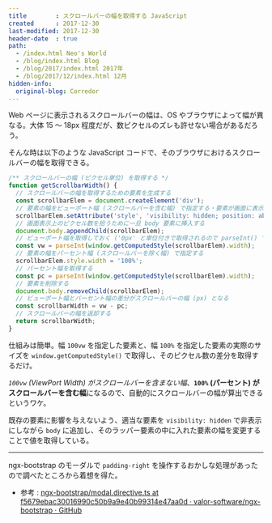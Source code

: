 ```yaml
---
title        : スクロールバーの幅を取得する JavaScript
created      : 2017-12-30
last-modified: 2017-12-30
header-date  : true
path:
  - /index.html Neo's World
  - /blog/index.html Blog
  - /blog/2017/index.html 2017年
  - /blog/2017/12/index.html 12月
hidden-info:
  original-blog: Corredor
---
```


Web ページに表示されるスクロールバーの幅は、OS やブラウザによって幅が異なる。大体 15 〜 18px 程度だが、数ピクセルのズレも許せない場合があるだろう。

そんな時は以下のような JavaScript コードで、そのブラウザにおけるスクロールバーの幅を取得できる。

```javascript
/** スクロールバーの幅 (ピクセル単位) を取得する */
function getScrollbarWidth() {
  // スクロールバーの幅を取得するための要素を生成する   
  const scrollbarElem = document.createElement('div');
  // 要素の幅をビューポート幅 (スクロールバーを含む幅) で指定する・要素が画面に表示されないよう処理しておく
  scrollbarElem.setAttribute('style', 'visibility: hidden; position: absolute; top: 0; left: 0; width: 100vw;');
  // 画面表示上のピクセル数を拾うために一旦 body 要素に挿入する
  document.body.appendChild(scrollbarElem);
  // ビューポート幅を取得しておく ('0px' と単位付きで取得されるので parseInt() で単位を除去する)
  const vw = parseInt(window.getComputedStyle(scrollbarElem).width);
  // 要素の幅をパーセント幅 (スクロールバーを除く幅) で指定する
  scrollbarElem.style.width = '100%';
  // パーセント幅を取得する
  const pc = parseInt(window.getComputedStyle(scrollbarElem).width);
  // 要素を削除する
  document.body.removeChild(scrollbarElem);
  // ビューポート幅とパーセント幅の差分がスクロールバーの幅 (px) となる
  const scrollbarWidth = vw - pc;
  // スクロールバーの幅を返却する
  return scrollbarWidth;
}
```

仕組みは簡単。幅 `100vw` を指定した要素と、幅 `100%` を指定した要素の実際のサイズを `window.getComputedStyle()` で取得し、そのピクセル数の差分を取得するだけ。

*`100vw` (ViewPort Width) がスクロールバーを含まない幅*、**`100%` (パーセント) がスクロールバーを含む幅**になるので、自動的にスクロールバーの幅が算出できるというワケ。

既存の要素に影響を与えないよう、適当な要素を `visibility: hidden` で非表示にしながら `body` に追加し、そのラッパー要素の中に入れた要素の幅を変更することで値を取得している。

-----

ngx-bootstrap のモーダルで `padding-right` を操作するおかしな処理があったので調べたところから着想を得た。

- 参考 : [ngx-bootstrap/modal.directive.ts at f5679ebac30016990c50b9a9e40b99314e47aa0d · valor-software/ngx-bootstrap · GitHub](https://github.com/valor-software/ngx-bootstrap/blob/f5679ebac30016990c50b9a9e40b99314e47aa0d/src/modal/modal.directive.ts#L424)
